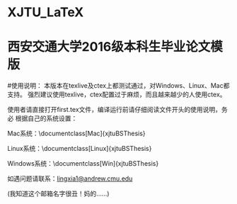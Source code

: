 # XJTU_LaTeX
# 西安交通大学2016级本科生毕业论文模版

#使用说明：
 本版本在texlive及ctex上都测试通过，对Windows、Linux、Mac都支持。
 强烈建议使用texlive，ctex配置过于麻烦，而且越来越少的人使用ctex。

 使用者请直接打开first.tex文件，编译运行前请仔细阅读文件开头的使用说明，务必
 根据自己的系统设置：

 Mac系统：\documentclass[Mac]{xjtuBSThesis}

 Linux系统：\documentclass[Linux]{xjtuBSThesis}

 Windows系统：\documentclass[Win]{xjtuBSThesis}

 如遇问题请联系：lingxia1@andrew.cmu.edu 
 
 (我知道这个邮箱名字很丑！妈的......)

 
